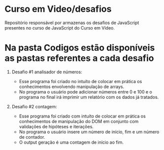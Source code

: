 # Curso em Video/desafios
 Repositório responsável por armazenas os desafios de JavaScript presentes no curso de JavaScript do Curso em Vídeo.


# Na pasta Codigos estão disponíveis as pastas referentes a cada desafio

1. Desafio #1 analisador de números:

    - Esse programa foi criado no intuíto de colocar em prática os conhecimentos envolvendo manipulação de arrays.
    - No programa o usuário pode adicionar números entre 0 e 100 e o programa no final irá imprimir um relatório com os dados já tratados.

2. Desafio #2 contagem:

    - Esse programa foi criado com intuíto de colocar em prática os conhecimentos de manipulação do DOM em conjunto com validações de hipóteses e iterações.
    - No programa o usuário insere um número de início, fim e um número de contador.
    - O output geração é uma contagem de início ao fim.